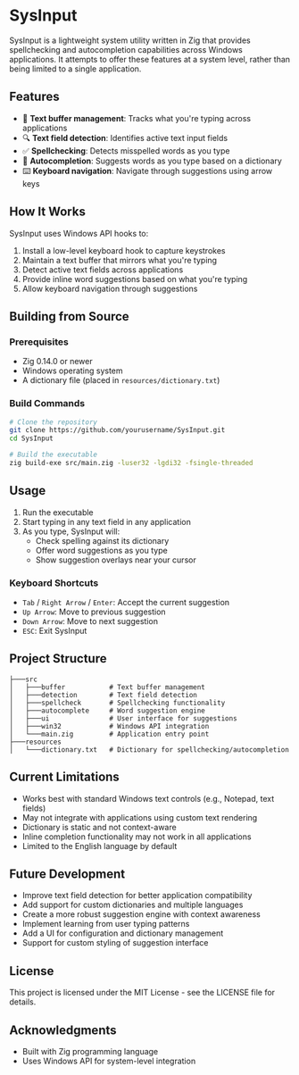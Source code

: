 # SysInput

SysInput is a lightweight system utility written in Zig that provides spellchecking and autocompletion capabilities across Windows applications. It attempts to offer these features at a system level, rather than being limited to a single application.

## Features

- 📝 **Text buffer management**: Tracks what you're typing across applications
- 🔍 **Text field detection**: Identifies active text input fields
- ✅ **Spellchecking**: Detects misspelled words as you type
- 🔮 **Autocompletion**: Suggests words as you type based on a dictionary
- ⌨️ **Keyboard navigation**: Navigate through suggestions using arrow keys

## How It Works

SysInput uses Windows API hooks to:

1. Install a low-level keyboard hook to capture keystrokes
2. Maintain a text buffer that mirrors what you're typing
3. Detect active text fields across applications
4. Provide inline word suggestions based on what you're typing
5. Allow keyboard navigation through suggestions

## Building from Source

### Prerequisites

- Zig 0.14.0 or newer
- Windows operating system
- A dictionary file (placed in `resources/dictionary.txt`)

### Build Commands

```bash
# Clone the repository
git clone https://github.com/yourusername/SysInput.git
cd SysInput

# Build the executable
zig build-exe src/main.zig -luser32 -lgdi32 -fsingle-threaded
```

## Usage

1. Run the executable
2. Start typing in any text field in any application
3. As you type, SysInput will:
   - Check spelling against its dictionary
   - Offer word suggestions as you type
   - Show suggestion overlays near your cursor

### Keyboard Shortcuts

- `Tab` / `Right Arrow` / `Enter`: Accept the current suggestion
- `Up Arrow`: Move to previous suggestion
- `Down Arrow`: Move to next suggestion
- `ESC`: Exit SysInput

## Project Structure

```
├───src
│   ├───buffer           # Text buffer management
│   ├───detection        # Text field detection
│   ├───spellcheck       # Spellchecking functionality
│   ├───autocomplete     # Word suggestion engine
│   ├───ui               # User interface for suggestions
│   ├───win32            # Windows API integration
│   └───main.zig         # Application entry point
├───resources
│   └───dictionary.txt   # Dictionary for spellchecking/autocompletion
```

## Current Limitations

- Works best with standard Windows text controls (e.g., Notepad, text fields)
- May not integrate with applications using custom text rendering
- Dictionary is static and not context-aware
- Inline completion functionality may not work in all applications
- Limited to the English language by default

## Future Development

- Improve text field detection for better application compatibility
- Add support for custom dictionaries and multiple languages
- Create a more robust suggestion engine with context awareness
- Implement learning from user typing patterns
- Add a UI for configuration and dictionary management
- Support for custom styling of suggestion interface

## License

This project is licensed under the MIT License - see the LICENSE file for details.

## Acknowledgments

- Built with Zig programming language
- Uses Windows API for system-level integration
